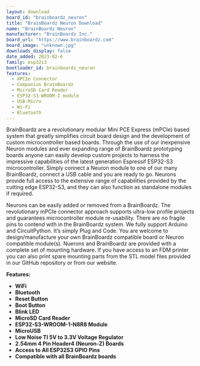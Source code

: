 ```yaml
---
layout: download
board_id: "brainboardz_neuron"
title: "BrainBoardz Neuron Download"
name: "BrainBoardz Neuron"
manufacturer: "BrainBoardz Inc."
board_url: "https://www.brainboardz.com"
board_image: "unknown.jpg"
downloads_display: false
date_added: 2023-02-6
family: esp32s3
bootloader_id: brainboardz_neuron
features:
  - mPCIe Connector
  - Companion BrainBoardz
  - MicroSD Card Reader
  - ESP32-S3-WROOM-I module
  - USB-Micro
  - Wi-Fi
  - Bluetooth
---
```


BrainBoardz are a revolutionary modular Mini PCE Express (mPCIe) based system that greatly simplifies circuit board design and the development of custom microcontroller based boards.  Through the use of our inexpensive Neuron modules and ever expanding range of BrainBoardz prototyping boards anyone can easily develop custom projects to harness the impressive capabilities of the latest generation Espressif ESP32-S3 microcontroller. Simply connect a Neuron module to one of our many BrainBoardz, connect a USB cable and you are ready to go. Neurons provide full access to the extensive range of capabilities provided by the cutting edge ESP32-S3, and they can also function as standalone modules if required. 

Neurons can be easily added or removed from a BrainBoardz. The revolutionary mPCIe connector approach supports ultra-low profile projects and guarantees microcontroller module re-usability. There are no fragile pins to contend with in the BrainBoardz system. We fully support Arduino and CircuitPython. It’s simply Plug and Code. You are welcome to design/manufacture your own BrainBoardz compatible board or Neuron compatible module(s). Nuerons and BrainBoardz are provided with a complete set of mounting hardware. If you have access to an FDM printer you can also print spare mounting parts from the STL model files provided in our GitHub repository or from our website. 

 **Features:**
 
 - **WiFi**
 - **Bluetooth**
 - **Reset Button**
 - **Boot Button**
 - **Blink LED**
 - **MicroSD Card Reader**
 - **ESP32-S3-WROOM-1-N8R8 Module**
 - **MicroUSB**
 - **Low Noise TI 5V to 3.3V Voltage Regulator**
 - **2.54mm 4 Pin Header4 (Neuron-Z) Boards**
 - **Access to All ESP32S3 GPIO Pins**
 - **Compatible with all BrainBoardz boards**
 
